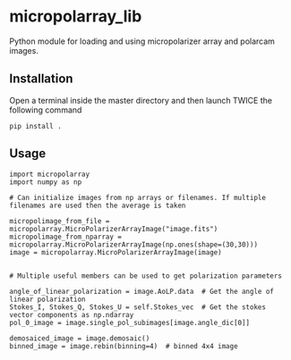 # micropolarray_lib

Python module for loading and using micropolarizer array and polarcam images.


## Installation 

Open a terminal inside the master directory and then launch TWICE the following command

```
pip install .
```


## Usage

```
import micropolarray
import numpy as np

# Can initialize images from np arrays or filenames. If multiple filenames are used then the average is taken 

micropolimage_from_file = micropolarray.MicroPolarizerArrayImage("image.fits")
micropolimage_from_nparray = micropolarray.MicroPolarizerArrayImage(np.ones(shape=(30,30)))
image = micropolarray.MicroPolarizerArrayImage(image)


# Multiple useful members can be used to get polarization parameters

angle_of_linear_polarization = image.AoLP.data  # Get the angle of linear polarization
Stokes_I, Stokes_Q, Stokes_U = self.Stokes_vec  # Get the stokes vector components as np.ndarray
pol_0_image = image.single_pol_subimages[image.angle_dic[0]]

demosaiced_image = image.demosaic() 
binned_image = image.rebin(binning=4)  # binned 4x4 image

```
